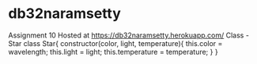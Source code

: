 # db32naramsetty
Assignment 10
Hosted at <https://db32naramsetty.herokuapp.com/>
Class - Star class Star{ constructor(color, light, temperature){ this.color = wavelength; this.light = light; this.temperature = temperature; } }